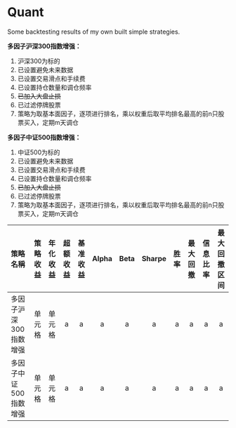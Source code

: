 # Quant
Some backtesting results of my own built simple strategies.

**多因子沪深300指数增强：**
1. 沪深300为标的
2. 已设置避免未来数据
3. 已设置交易滑点和手续费
4. 已设置持仓数量和调仓频率
5. ~~已加入大盘止损~~
6. 已过滤停牌股票
7. 策略为取基本面因子，逐项进行排名，乘以权重后取平均排名最高的前n只股票买入，定期m天调仓

**多因子中证500指数增强：**
1. 中证500为标的
2. 已设置避免未来数据
3. 已设置交易滑点和手续费
4. 已设置持仓数量和调仓频率
5. ~~已加入大盘止损~~
6. 已过滤停牌股票
7. 策略为取基本面因子，逐项进行排名，乘以权重后取平均排名最高的前n只股票买入，定期m天调仓

|策略名稱|策略收益|年化收益|超额收益|基准收益|Alpha|Beta|Sharpe|胜率|最大回撤|信息比率|最大回撤区间|
|:-----|----:|:----:|:----:|:----:|:----:|:----:|:----:|:----:|:----:|:----:|:----:|
|多因子沪深300指数增强|单元格|单元格|a|a|a|a|a|a|a|a|a|
|多因子中证500指数增强|单元格|单元格|a|a|a|a|a|a|a|a|a|
